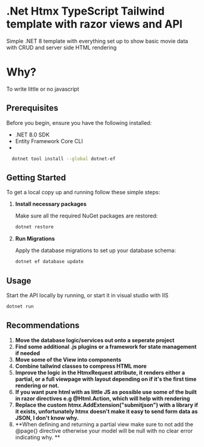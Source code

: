 
# .Net Htmx TypeScript Tailwind template with razor views and API

Simple .NET 8 template with everything set up to show basic movie data with CRUD and server side HTML rendering

# Why?

To write little or no javascript

## Prerequisites

Before you begin, ensure you have the following installed:
- .NET 8.0 SDK
- Entity Framework Core CLI
- 
```bash
  dotnet tool install --global dotnet-ef
```

## Getting Started

To get a local copy up and running follow these simple steps:

1. **Install necessary packages**

   Make sure all the required NuGet packages are restored:

   ```bash
   dotnet restore
   ```

2. **Run Migrations**

   Apply the database migrations to set up your database schema:

   ```bash
   dotnet ef database update
   ```

## Usage

Start the API locally by running, or start it in visual studio with IIS

```bash
dotnet run
```

## Recommendations
1.  **Move the database logic/services out onto a seperate project**
2.  **Find some additional .js plugins or a framework for state management if needed**
3.  **Move some of the View into components**
4.  **Combine tailwind classes to compress HTML more**
5.  **Improve the logic in the HtmxRequest attribute, it renders either a partial, or a full viewpage with layout depending on if it's the first time rendering or not.**
6.  **If you want pure html with as little JS as possible use some of the built in razor directives e.g @Html.Action, which will help with rendering**
7.  **Replace the custom htmx.AddExtension("submitjson") with a library if it exists, unfortunately htmx doesn't make it easy to send form data as JSON, I don't know why.**
8.  **When defining and returning a partial view make sure to not add the @page{} directive otherwise your model will be null with no clear error indicating why. **
